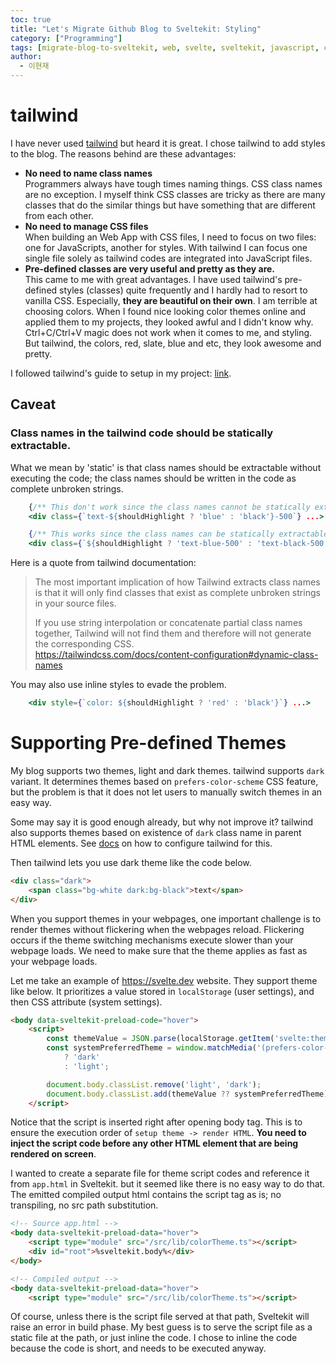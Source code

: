 ```yaml
---
toc: true
title: "Let's Migrate Github Blog to Sveltekit: Styling"
category: ["Programming"]
tags: [migrate-blog-to-sveltekit, web, svelte, sveltekit, javascript, css, tailwind]
author:
  - 이현재
---
```


# tailwind
I have never used [tailwind][tailwind] but heard it is great.
I chose tailwind to add styles to the blog. The reasons behind are these advantages:

- **No need to name class names**<br>
    Programmers always have tough times naming things. CSS class names are no exception.
    I myself think CSS classes are tricky as there are many classes that do the similar things
    but have something that are different from each other.
- **No need to manage CSS files**<br>
    When building an Web App with CSS files, I need to focus on two files:
    one for JavaScripts, another for styles.
    With tailwind I can focus one single file solely as tailwind codes are integrated into JavaScript files.
- **Pre-defined classes are very useful and pretty as they are.**<br>
    This came to me with great advantages. I have used tailwind's pre-defined styles (classes) quite frequently
    and I hardly had to resort to vanilla CSS. Especially, **they are beautiful on their own**.
    I am terrible at choosing colors.
    When I found nice looking color themes online and applied them to my projects,
    they looked awful and I didn't know why.
    Ctrl+C/Ctrl+V magic does not work when it comes to me, and styling.
    But tailwind, the colors, red, slate, blue and etc, they look awesome and pretty.

I followed tailwind's guide to setup in my project: [link][tailwind-guide].

## Caveat
### Class names in the tailwind code should be **statically** extractable.
What we mean by 'static' is that class names should be extractable without executing the code;
the class names should be written in the code as complete unbroken strings.

```jsx
    {/** This don't work since the class names cannot be statically extractable. */}
    <div class={`text-${shouldHighlight ? 'blue' : 'black'}-500`} ...>

    {/** This works since the class names can be statically extractable. */}
    <div class={`${shouldHighlight ? 'text-blue-500' : 'text-black-500'}`} ...>
```

Here is a quote from tailwind documentation:

> The most important implication of how Tailwind extracts class names is that
> it will only find classes that exist as complete unbroken strings in your source files.
>
> If you use string interpolation or concatenate partial class names together,
> Tailwind will not find them and therefore will not generate the corresponding CSS.<br>
> https://tailwindcss.com/docs/content-configuration#dynamic-class-names

You may also use inline styles to evade the problem.

```jsx
    <div style={`color: ${shouldHighlight ? 'red' : 'black'}`} ...>
```

# Supporting Pre-defined Themes
My blog supports two themes, light and dark themes.
tailwind supports `dark` variant. It determines themes based on `prefers-color-scheme` CSS feature,
but the problem is that it does not let users to manually switch themes in an easy way.

Some may say it is good enough already, but why not improve it?
tailwind also supports themes based on existence of `dark` class name in parent HTML elements.
See [docs](https://tailwindcss.com/docs/dark-mode#toggling-dark-mode-manually)
on how to configure tailwind for this.

Then tailwind lets you use dark theme like the code below.
```html
<div class="dark">
    <span class="bg-white dark:bg-black">text</span>
</div>
```

When you support themes in your webpages, one important challenge is
to render themes without flickering when the webpages reload.
Flickering occurs if the theme switching mechanisms execute slower than your webpage loads.
We need to make sure that the theme applies as fast as your webpage loads.

Let me take an example of https://svelte.dev website.
They support theme like below.
It prioritizes a value stored in `localStorage` (user settings),
and then CSS attribute (system settings).

```html
<body data-sveltekit-preload-code="hover">
    <script>
        const themeValue = JSON.parse(localStorage.getItem('svelte:theme'))?.current;
        const systemPreferredTheme = window.matchMedia('(prefers-color-scheme: dark)').matches
            ? 'dark'
            : 'light';

        document.body.classList.remove('light', 'dark');
        document.body.classList.add(themeValue ?? systemPreferredTheme);
    </script>
```

Notice that the script is inserted right after opening body tag.
This is to ensure the execution order of `setup theme -> render HTML`.
**You need to inject the script code before any other HTML element that are being rendered on screen**.

I wanted to create a separate file for theme script codes
and reference it from `app.html` in Sveltekit.
but it seemed like there is no easy way to do that.<br>
The emitted compiled output html contains the script tag as is;
no transpiling, no src path substitution.

```html
<!-- Source app.html -->
<body data-sveltekit-preload-data="hover">
    <script type="module" src="/src/lib/colorTheme.ts"></script>
    <div id="root">%sveltekit.body%</div>
</body>

<!-- Compiled output -->
<body data-sveltekit-preload-data="hover">
    <script type="module" src="/src/lib/colorTheme.ts"></script>
```

Of course, unless there is the script file served at that path,
Sveltekit will raise an error in build phase.
My best guess is to serve the script file as a static file at the path,
or just inline the code.
I chose to inline the code because the code is short, and needs to be executed anyway.

[tailwind]: https://tailwindcss.com/docs
[tailwind-guide]: https://tailwindcss.com/docs/guides/sveltekit
